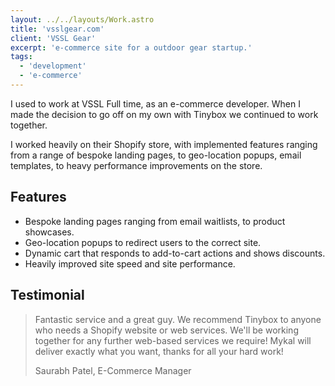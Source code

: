 ```yaml
---
layout: ../../layouts/Work.astro
title: 'vsslgear.com'
client: 'VSSL Gear'
excerpt: 'e-commerce site for a outdoor gear startup.'
tags:
  - 'development'
  - 'e-commerce'
---
```


I used to work at VSSL Full time, as an e-commerce developer. When I made the decision to go off on my own with Tinybox we continued to work together.

I worked heavily on their Shopify store, with implemented features ranging from a range of bespoke landing pages, to geo-location popups, email templates, to heavy performance improvements on the store.

## Features

- Bespoke landing pages ranging from email waitlists, to product showcases.
- Geo-location popups to redirect users to the correct site.
- Dynamic cart that responds to add-to-cart actions and shows discounts.
- Heavily improved site speed and site performance.

## Testimonial

> Fantastic service and a great guy. We recommend Tinybox to anyone who needs a Shopify website or web services. We'll be working together for any further web-based services we require! Mykal will deliver exactly what you want, thanks for all your hard work!
>
> Saurabh Patel, E-Commerce Manager
